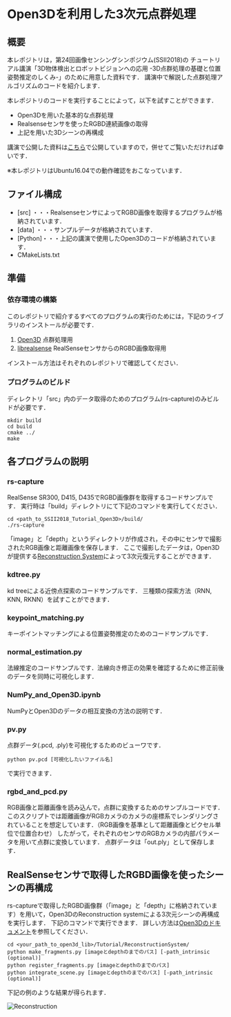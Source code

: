 # Open3Dを利用した3次元点群処理
## 概要
本レポジトリは，第24回画像センシングシンポジウム(SSII2018)の
チュートリアル講演「3D物体検出とロボットビジョンへの応用
-3D点群処理の基礎と位置姿勢推定のしくみ-」のために用意した資料です．
講演中で解説した点群処理アルゴリズムのコードを紹介します．

本レポジトリのコードを実行することによって，以下を試すことができます．
- Open3Dを用いた基本的な点群処理
- Realsenseセンサを使ったRGBD連続画像の取得
- 上記を用いた3Dシーンの再構成

講演で公開した資料は[こちら](https://www.slideshare.net/SSII_Slides/3d-101077557)で公開していますので，併せてご覧いただければ幸いです．

※本レポジトリはUbuntu16.04での動作確認をおこなっています．

## ファイル構成

- [src] ・・・RealsenseセンサによってRGBD画像を取得するプログラムが格納されています．
- [data] ・・・サンプルデータが格納されています．
- [Python]・・・上記の講演で使用したOpen3Dのコードが格納されています．
- CMakeLists.txt

## 準備
### 依存環境の構築
このレポジトリで紹介するすべてのプログラムの実行のためには，下記のライブラリのインストールが必要です．
1. [Open3D](https://github.com/IntelVCL/Open3D)  点群処理用
2. [librealsense](https://github.com/IntelRealSense/librealsense)  RealSenseセンサからのRGBD画像取得用

インストール方法はそれぞれのレポジトリで確認してください．

### プログラムのビルド
ディレクトリ「src」内のデータ取得のためのプログラム(rs-capture)のみビルドが必要です．

```
mkdir build
cd build
cmake ../
make
```

## 各プログラムの説明
### rs-capture
RealSense SR300, D415, D435でRGBD画像群を取得するコードサンプルです． 
実行時は「build」ディレクトリにて下記のコマンドを実行してください．
```
cd <path_to_SSII2018_Tutorial_Open3D>/build/
./rs-capture
```
「image」と「depth」というディレクトリが作成され，その中にセンサで撮影されたRGB画像と距離画像を保存します．
ここで撮影したデータは，Open3Dが提供する[Reconstruction System](http://www.open3d.org/docs/tutorial/ReconstructionSystem/index.html)によって3次元復元することができます．


### kdtree.py
kd treeによる近傍点探索のコードサンプルです．
三種類の探索方法（RNN, KNN, RKNN）を試すことができます．

### keypoint_matching.py
キーポイントマッチングによる位置姿勢推定のためのコードサンプルです．

### normal_estimation.py
法線推定のコードサンプルです．法線向き修正の効果を確認するために修正前後のデータを同時に可視化します．

### NumPy_and_Open3D.ipynb
NumPyとOpen3Dのデータの相互変換の方法の説明です．

### pv.py
点群データ(.pcd, .ply)を可視化するためのビューワです．
```
python pv.pcd [可視化したいファイル名]
```
で実行できます．

### rgbd_and_pcd.py
RGB画像と距離画像を読み込んで，点群に変換するためのサンプルコードです．
このスクリプトでは距離画像がRGBカメラのカメラの座標系でレンダリングされていることを想定しています．（RGB画像を基準として距離画像とピクセル単位で位置合わせ）
したがって，それぞれのセンサのRGBカメラの内部パラメータを用いて点群に変換しています．
点群データは「out.ply」として保存します．


## RealSenseセンサで取得したRGBD画像を使ったシーンの再構成

rs-captureで取得したRGBD画像群（「image」と「depth」に格納されています）を用いて，Open3DのReconstruction systemによる3次元シーンの再構成を実行します．
下記のコマンドで実行できます．
詳しい方法は[Open3Dのドキュメント](http://www.open3d.org/docs/tutorial/ReconstructionSystem/index.html)を参照してください．

```
cd <your_path_to_open3d_lib>/Tutorial/ReconstructionSystem/
python make_fragments.py [imageとdepthのまでのパス] [-path_intrinsic (optional)]
python register_fragments.py [imageとdepthのまでのパス]
python integrate_scene.py [imageとdepthのまでのパス] [-path_intrinsic (optional)]
```

下記の例のような結果が得られます．

![Reconstruction](https://github.com/sakizuki/SSII2018_Tutorial_Open3D/blob/master/doc/reconstraction.png)